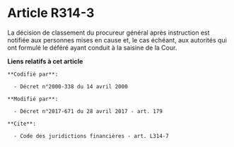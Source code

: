 # Article R314-3

La décision de classement du procureur général après instruction est notifiée aux personnes mises en cause et, le cas
échéant, aux autorités qui ont formulé le déféré ayant conduit à la saisine de la Cour.

**Liens relatifs à cet article**

	**Codifié par**:

	  - Décret n°2000-338 du 14 avril 2000

	**Modifié par**:

	  - Décret n°2017-671 du 28 avril 2017 - art. 179

	**Cite**:

	  - Code des juridictions financières - art. L314-7
